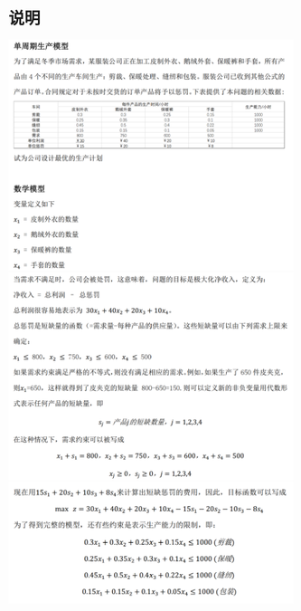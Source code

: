 # 说明

![image](https://github.com/zenghang-feng/operation_optimization/blob/main/01-线性规划-生产库存控制/图片附件/pic1.png)
![image](https://github.com/zenghang-feng/operation_optimization/blob/main/01-线性规划-生产库存控制/图片附件/pic_2.png)
![image](https://github.com/zenghang-feng/operation_optimization/blob/main/01-线性规划-生产库存控制/图片附件/pic_3.png)
